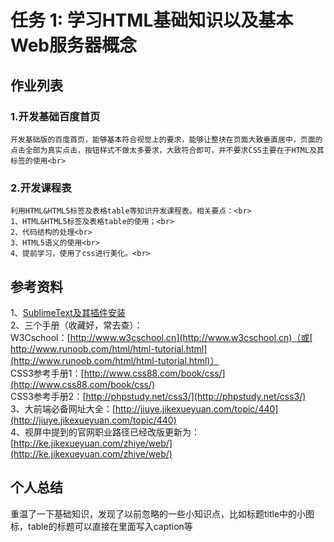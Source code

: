 # 任务 1: 学习HTML基础知识以及基本Web服务器概念
## 作业列表
### 1.开发基础百度首页<br>
	开发基础版的百度首页，能够基本符合视觉上的要求，能够让整块在页面大致垂直居中，页面的点击全部为真实点击，按钮样式不做太多要求，大致符合即可，并不要求CSS主要在于HTML及其标签的使用<br>
### 2.开发课程表<br>
	利用HTML&HTML5标签及表格table等知识开发课程表。相关要点：<br>
	1、HTML&HTML5标签及表格table的使用；<br>
	2、代码结构的处理<br>
	3、HTML5语义的使用<br>
	4、提前学习，使用了css进行美化。<br>

## 参考资料
1、[SublimeText及其插件安装](http://jiuye.jikexueyuan.com/topic/483)<br>
2、三个手册（收藏好，常去查）：<br>
W3Cschool：[http://www.w3cschool.cn](http://www.w3cschool.cn)（或[ http://www.runoob.com/html/html-tutorial.html](http://www.runoob.com/html/html-tutorial.html)）<br>
CSS3参考手册1：[http://www.css88.com/book/css/](http://www.css88.com/book/css/)<br>
CSS3参考手册2：[http://phpstudy.net/css3/](http://phpstudy.net/css3/)<br>
3、大前端必备网址大全：[http://jiuye.jikexueyuan.com/topic/440](http://jiuye.jikexueyuan.com/topic/440)<br>
4、视屏中提到的官网职业路径已经改版更新为：[http://ke.jikexueyuan.com/zhiye/web/](http://ke.jikexueyuan.com/zhiye/web/)<br>

## 个人总结
重温了一下基础知识，发现了以前忽略的一些小知识点，比如标题title中的小图标，table的标题可以直接在里面写入caption等
